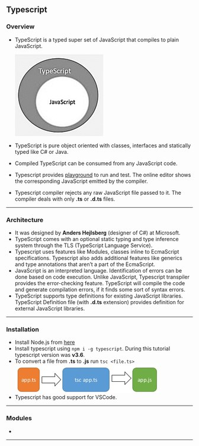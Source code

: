 ## Typescript

### Overview

- TypeScript is a typed super set of JavaScript that compiles to plain JavaScript.

  ![](../01-Images/05-Typescript.png)

- TypeScript is pure object oriented with classes, interfaces and statically typed like C# or Java.
- Compiled TypeScript can be consumed from any JavaScript code.
- Typescript provides [playground](https://www.typescriptlang.org/play/) to run and test. The online editor shows the corresponding JavaScript emitted by the compiler.
- Typescript compiler rejects any raw JavaScript file passed to it. The compiler deals with only **.ts** or **.d.ts** files.

---

### Architecture

- It was designed by **Anders Hejlsberg** (designer of C#) at Microsoft.
- TypeScript comes with an optional static typing and type inference system through the TLS (TypeScript Language Service).
- Typescript uses features like Modules, classes inline to EcmaScript specifications. Typescript also adds additional features like generics and type annotations that aren’t a part of the EcmaScript.
- JavaScript is an interpreted language. Identification of errors can be done based on code execution. Unlike JavaScript, Typescript transpiler provides the error-checking feature. TypeScript will compile the code and generate compilation errors, if it finds some sort of syntax errors.
- TypeScript supports type definitions for existing JavaScript libraries. TypeScript Definition file (with **.d.ts** extension) provides definition for external JavaScript libraries.

---

### Installation

- Install Node.js from [here](https://nodejs.org)
- Install typescript using `npm i -g typescript`. During this tutorial typescript version was **v3.6**.
- To convert a file from **.ts** to **.js** run `tsc <file.ts>`
  ![](../01-Images/06-Compilation.png)
- Typescript has good support for VSCode.

---

### Modules

-

---
